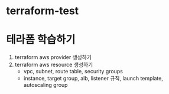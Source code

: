 # terraform-test

# 테라폼 학습하기
1. terraform aws provider 생성하기
2. terraform aws resource 생성하기
    - vpc, subnet, route table, security groups
    - instance, target group, alb, listener 규칙, launch template, autoscaling group
    